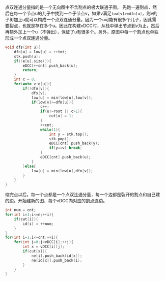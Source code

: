 点双连通分量指的是一个无向图中不含割点的极大联通子图。
先跑一遍割点，然后在每一个节点u的儿子中找到一个子节点v，如果v满足`low[v]>=dfn[u]`，则v的子树加上u就可以构成一个点双连通分量。因为一个u可能有很多个儿子，因此需要裂点，也就是存在多个u。因此在构建vDCC时，从栈中弹出节点到v为止，然后再额外加上一个u（不弹出），保证了u有很多个。另外，原图中每一个割点也单独形成一个点双连通分量。
```cpp
void dfs(int u){
    dfn[u] = low[u] = ++tot;
    stk.push(u);
    if(!e[u].size()){
        eDCC[++cnt].push_back(u);
        return;
    }
    int c = 0;
    for(auto v:e[u]){
        if(!dfn[v]){
            dfs(v);
            low[u] = min(low[u],low[v]);
            if(low[v]>=dfn[u]){
                c++;
                if(u!=root || c>1){
                    cut[u] = 1;
                }
                ++cnt;
                while(1){
                    int y = stk.top();
                    stk.pop();
                    eDCC[cnt].push_back(y);
                    if(y==v) break;
                }
                eDCC[cnt].push_back(u);
            }
        }else{
            low[u] = min(low[u],dfn[v]);
        }
    }
}
```

缩完点以后，每一个点都是一个点双连通分量，每一个边都是裂开的割点和自己建的边。开始建新的图，每个vDCC向对应的割点连边。
```cpp
int num = cnt;
for(int i=1;i<=n;++i){
	if(cut[i]){
		id[i] = ++num;
	}
}
for(int i=1;i<=cnt;++i){
	for(int j=0;j<vDCC[i];++j){
		int x = vDCC[i][j];
		if(cut[x]){
			ne[i].push_back(id[x]);
			ne[id[x]].push_back(i);
		}
	}
}
```